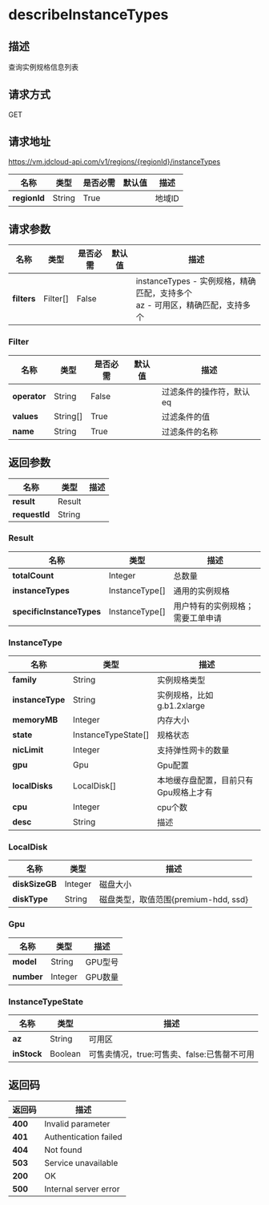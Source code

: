 # describeInstanceTypes


## 描述
查询实例规格信息列表


## 请求方式
GET

## 请求地址
https://vm.jdcloud-api.com/v1/regions/{regionId}/instanceTypes

|名称|类型|是否必需|默认值|描述|
|---|---|---|---|---|
|**regionId**|String|True| |地域ID|

## 请求参数
|名称|类型|是否必需|默认值|描述|
|---|---|---|---|---|
|**filters**|Filter[]|False| |instanceTypes - 实例规格，精确匹配，支持多个<br>az - 可用区，精确匹配，支持多个<br>|

### Filter
|名称|类型|是否必需|默认值|描述|
|---|---|---|---|---|
|**operator**|String|False| |过滤条件的操作符，默认eq|
|**values**|String[]|True| |过滤条件的值|
|**name**|String|True| |过滤条件的名称|

## 返回参数
|名称|类型|描述|
|---|---|---|
|**result**|Result| |
|**requestId**|String| |

### Result
|名称|类型|描述|
|---|---|---|
|**totalCount**|Integer|总数量|
|**instanceTypes**|InstanceType[]|通用的实例规格|
|**specificInstanceTypes**|InstanceType[]|用户特有的实例规格；需要工单申请|
### InstanceType
|名称|类型|描述|
|---|---|---|
|**family**|String|实例规格类型|
|**instanceType**|String|实例规格，比如g.b1.2xlarge|
|**memoryMB**|Integer|内存大小|
|**state**|InstanceTypeState[]|规格状态|
|**nicLimit**|Integer|支持弹性网卡的数量|
|**gpu**|Gpu|Gpu配置|
|**localDisks**|LocalDisk[]|本地缓存盘配置，目前只有Gpu规格上才有|
|**cpu**|Integer|cpu个数|
|**desc**|String|描述|
### LocalDisk
|名称|类型|描述|
|---|---|---|
|**diskSizeGB**|Integer|磁盘大小|
|**diskType**|String|磁盘类型，取值范围{premium-hdd, ssd}|
### Gpu
|名称|类型|描述|
|---|---|---|
|**model**|String|GPU型号|
|**number**|Integer|GPU数量|
### InstanceTypeState
|名称|类型|描述|
|---|---|---|
|**az**|String|可用区|
|**inStock**|Boolean|可售卖情况，true:可售卖、false:已售罄不可用|

## 返回码
|返回码|描述|
|---|---|
|**400**|Invalid parameter|
|**401**|Authentication failed|
|**404**|Not found|
|**503**|Service unavailable|
|**200**|OK|
|**500**|Internal server error|
